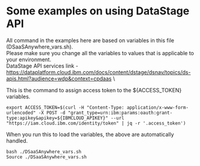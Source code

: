 # Some examples on using DataStage API

All command in the examples here are based on variables in this file (DSaaSAnywhere_vars.sh). \
Please make sure you change all the variables to values that is applicable to your environment. \
DataStage API services link - https://dataplatform.cloud.ibm.com/docs/content/dstage/dsnav/topics/ds-apis.html?audience=wdp&context=cpdaas \

This is the command to assign access token to the ${ACCESS_TOKEN} variables.
```
export ACCESS_TOKEN=$(curl -H "Content-Type: application/x-www-form-urlencoded" -X POST -d "grant_type=urn:ibm:params:oauth:grant-type:apikey&apikey=${IBMCLOUD_APIKEY}" --url "https://iam.cloud.ibm.com/identity/token" | jq -r '.access_token')
```

When you run this to load the variables, the above are automatically handled.
```
bash ./DSaaSAnywhere_vars.sh
Source ./DSaaSAnywhere_vars.sh
```














